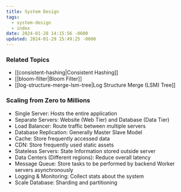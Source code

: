 ```yaml
---
title: System Design
tags:
  - system-design
  - index
date: 2024-01-28 14:15:56 -0600
updated: 2024-01-29 15:49:25 -0600
---
```


### Related Topics

* [[consistent-hashing|Consistent Hashing]]
* [[bloom-filter|Bloom Filter]]
* [[log-structure-merge-lsm-tree|Log Structure Merge (LSM) Tree]]

### Scaling from Zero to Millions

* Single Server: Hosts the entire application
* Separate Servers: Website (Web Tier) and Database (Data Tier)
* Load Balancer: Route traffic between multiple servers
* Database Replication: Generally Master Slave Model
* Cache: Store frequently accessed data
* CDN: Store frequently used static assets
* Stateless Servers: State Information stored outside server
* Data Centers (Different regions): Reduce overall latency
* Message Queue: Store tasks to be performed by backend Worker servers asynchronously
* Logging & Monitoring: Collect stats about the system
* Scale Database: Sharding and partitioning
